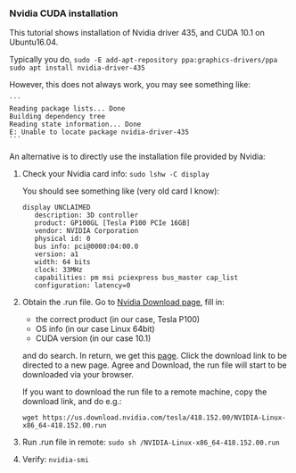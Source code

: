 ### Nvidia CUDA installation

This tutorial shows installation of Nvidia driver 435, and CUDA 10.1 on Ubuntu16.04.

Typically you do,
	```
	sudo -E add-apt-repository ppa:graphics-drivers/ppa
	sudo apt install nvidia-driver-435
	```

However, this does not always work, you may see something like:

	```
	Reading package lists... Done
	Building dependency tree
	Reading state information... Done
	E: Unable to locate package nvidia-driver-435
	```

An alternative is to directly use the installation file provided by Nvidia:

1. Check your Nvidia card info:
	`sudo lshw -C display`

	You should see something like (very old card I know):
	```
	display UNCLAIMED
       description: 3D controller
       product: GP100GL [Tesla P100 PCIe 16GB]
       vendor: NVIDIA Corporation
       physical id: 0
       bus info: pci@0000:04:00.0
       version: a1
       width: 64 bits
       clock: 33MHz
       capabilities: pm msi pciexpress bus_master cap_list
       configuration: latency=0
     ```
2. Obtain the .run file. Go to [Nvidia Download page](https://www.nvidia.com/Download/index.aspx),
fill in:
    * the correct product (in our case, Tesla P100)
    * OS info (in our case Linux 64bit)
    * CUDA version (in our case 10.1)
    
    and do search. In return, we get this [page](https://www.nvidia.com/Download/driverResults.aspx/160657/en-us).
Click the download link to be directed to a new page. Agree and Download, 
the run file will start to be downloaded via your browser.

    If you want to download the run file to a remote machine, copy the download link,
    and do e.g.:
    
    `wget https://us.download.nvidia.com/tesla/418.152.00/NVIDIA-Linux-x86_64-418.152.00.run`
    
3. Run .run file in remote:
    `sudo sh /NVIDIA-Linux-x86_64-418.152.00.run`

4. Verify:
    `nvidia-smi`


